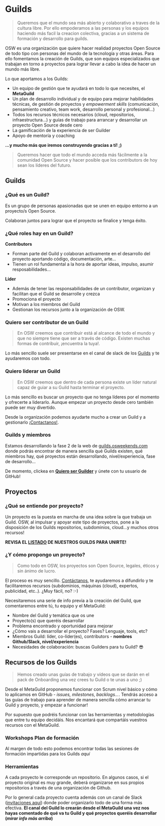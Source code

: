 # Guilds
> Queremos que el mundo sea más abierto y colaborativo a traves de la cultura libre. Por ello empoderamos a las personas y los equipos haciendo más facil la creacion colectiva, gracias a un sistema de formación y desarrollo para guilds.

OSW es una organización que quiere hacer realidad proyectos Open Source de todo tipo con personas del mundo de la tecnología y otras áreas. Para ello fomentamos la creación de Guilds, que son equipos especializados que trabajan en torno a proyectos para lograr llevar a cabo la idea de hacer un mundo más libre. 

Lo que aportamos a los Guilds: 

- Un equipo de gestión que te ayudará en todo lo que necesites, el **MetaGuild**
- Un plan de desarrollo individual y de equipo para mejorar habilidades técnicas, de gestión de proyectos y *empowerment skills* (comunicación, pensamiento creativo, team work, desarrollo personal y profesional...)
- Todos los recursos técnicos necesarios (cloud, repositorios, infraestructura...) y guías de trabajo para arrancar y desarrollar un proyecto Open Source desde cero
- La gamificación de la experiencia de ser Guilder
- Apoyo de mentoría y coaching 

**...y mucho más que iremos construyendo gracias a tí! ;)**

> Queremos hacer que todo el mundo acceda más fácilmente a la comunidad Open Source y hacer posible que los contributors de hoy sean los líderes del futuro. 

## Guilds

### ¿Qué es un Guild?

Es un grupo de personas apasionadas que se unen en equipo entorno a un proyecto/s Open Source. 

Colaboran juntos para lograr que el proyecto se finalice y tenga éxito.


### ¿Qué roles hay en un Guild?

**Contributors**
- Forman parte del Guild y colaboran activamente en el desarrollo del proyecto aportando código, documentación, arte...
- Tienen un rol fundamental a la hora de aportar ideas, impulso, asumir resposabilidades...

**Líder**
- Además de tener las responsabilidades de un contributor, organizan y facilitan que el Guild se desarrolle y crezca
- Promociona el proyecto
- Motivan a los miembros del Guild
- Gestionan los recursos junto a la organización de OSW.

### Quiero ser contributor de un Guild

> En OSW creemos que contribuir está al alcance de todo el mundo y que no siempre tiene que ser a través de código. Existen muchas formas de contribuir, ¡encuentra la tuya!.

Lo más sencillo suele ser presentarse en el canal de slack de los [Guilds](http://invitations-osweekends.herokuapp.com/) y te ayudaremos con todo. 

### Quiero liderar un Guild

> En OSW creemos que dentro de cada persona existe un líder natural capaz de guiar a su Guild hasta terminar el proyecto.

Lo más sencillo es buscar un proyecto que no tenga líderes por el momento y ofrecerte a liderarlo. Aunque empezar un proyecto desde cero también puede ser muy divertido. 

Desde la organización podemos ayudarte mucho a crear un Guild y a gestionarlo [¡Contactanos!](https://github.com/OSWeekends/Organizacion#contactar-con-la-organización).

### Guilds y miembros

Estamos desarrollando la fase 2 de la web de [guilds.osweekends.com](http://osweekends.com/guilds.osweekends.com/) donde podrás encontrar de manera sencilla qué Guilds existen, qué miembros hay, qué proyectos están desarrollando, nivel/experiencia, fase de desarrollo...

De momento, clickea en **[Quiero ser Guilder](http://osweekends.com/guilds.osweekends.com/)** y únete con tu usuario de GitHub!

## Proyectos

### ¿Qué se entiende por proyecto?

Un proyecto es la puesta en marcha de una idea sobre la que trabaja un Guild. 
OSW, al impulsar y apoyar este tipo de proyectos, pone a la disposición de los Guilds repositorios, subdominios, cloud...y muchos otros recursos!

**REVISA EL [LISTADO](https://github.com/OSWeekends/Guilds/blob/master/Listado%20Guilds.md) DE NUESTROS GUILDS PARA UNIRTE!** 

### ¿Y cómo propongo un proyecto?

> Como todo en OSW, los proyectos son Open Source, legales, éticos y sin ánimo de lucro.

El proceso es muy sencillo. [Contáctanos](https://github.com/OSWeekends/Organizacion#contactar-con-la-organización), te ayudaremos a difundirlo y te facilitaremos recursos (subdominios, máquinas (cloud), expertos, publicidad, etc..). ¿Muy fácil, no? :-)

Necesitaremos una serie de info previa a la creación del Guild, que comentaremos entre tú, tu equipo y el MetaGuild: 
- Nombre del Guild y temática que os une
- Proyecto(s) que queréis desarrollar
- Problema encontrado y oportunidad para mejorar
- ¿Cómo vais a desarrollar el proyecto? Fases? Lenguaje, tools, etc? 
- Miembros Guild: líder, co-líder(es), contributors - **nombres Github/Slack, nivel/experiencia**
- Necesidades de colaboración: buscas Guilders para tu Guild? 😎

## Recursos de los Guilds  

> Hemos creado unas guías de trabajo y vídeos que se darán en el pack de Onboarding una vez crees tu Guild o te unas a uno ;)

Desde el MetaGuild proponemos funcionar con Scrum nivel básico y cómo lo aplicamos en GitHub - *issues, milestones, backlogs...*. Tendrás acceso a las guías de trabajo para aprender de manera sencilla cómo arrancar tu Guild y proyecto, y empezar a funcionar! 

Por supuesto que podréis funcionar con las herramientas y metodologías que entre tu equipo decidáis. Nos encantará que compartáis vuestros recursos con el MetaGuild. 

### Workshops Plan de formación 

Al margen de todo esto podemos encontrar todas las sesiones de formación impartidas para los Guilds *aquí*

### Herramientas

A cada proyecto le corresponde un repositorio. En algunos casos, si el proyecto original es muy grande, deberá organizarse en sus propios repositorios a través de una organización de Github. 

Por lo general cada proyecto cuenta además con un canal de Slack ([invitaciones aquí](http://invitations-osweekends.herokuapp.com/)) donde poder organizarlo todo de una forma más efectiva. **El canal del Guild lo crearán desde el MetaGuild una vez nos hayas comentado de qué va tu Guild y qué proyectos queréis desarrollar (*mirar info más arriba*)** 







 


